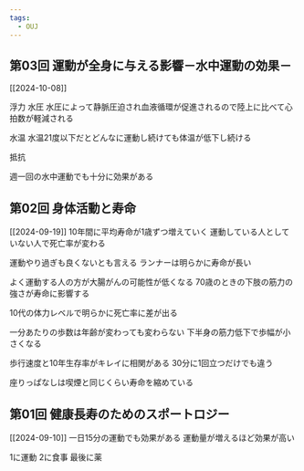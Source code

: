 ```yaml
---
tags:
  - OUJ
---
```

## 第03回 運動が全身に与える影響－水中運動の効果－
[[2024-10-08]]

浮力
水圧
水圧によって静脈圧迫され血液循環が促進されるので陸上に比べて心拍数が軽減される

水温
水温21度以下だとどんなに運動し続けても体温が低下し続ける

抵抗

週一回の水中運動でも十分に効果がある

## 第02回 身体活動と寿命
[[2024-09-19]]
10年間に平均寿命が1歳ずつ増えていく
運動している人としていない人で死亡率が変わる

運動やり過ぎも良くないとも言える
ランナーは明らかに寿命が長い

よく運動する人の方が大腸がんの可能性が低くなる
70歳のときの下肢の筋力の強さが寿命に影響する

10代の体力レベルで明らかに死亡率に差が出る

一分あたりの歩数は年齢が変わっても変わらない
下半身の筋力低下で歩幅が小さくなる

歩行速度と10年生存率がキレイに相関がある
30分に1回立つだけでも違う

座りっぱなしは喫煙と同じくらい寿命を縮めている



## 第01回 健康長寿のためのスポートロジー
[[2024-09-10]]
一日15分の運動でも効果がある
運動量が増えるほど効果が高い

1に運動 2に食事 最後に薬
